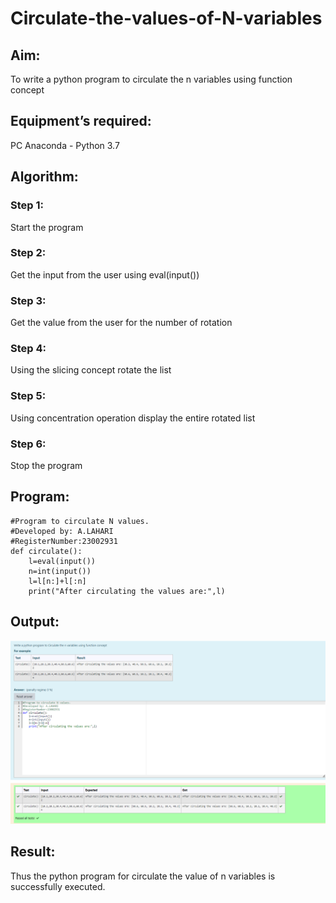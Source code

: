 # Circulate-the-values-of-N-variables
## Aim:
To write a python program to circulate the n variables using function concept
## Equipment’s required:
PC
Anaconda - Python 3.7
## Algorithm: 
### Step 1: 
Start the program 
### Step 2: 
Get the input from the user using eval(input())
### Step 3: 
Get the value from the user for the number of rotation
### Step 4: 
Using the slicing concept rotate the list

### Step 5: 
Using concentration operation display the entire rotated list 
### Step 6: 
Stop the program 
## Program:
```
#Program to circulate N values.
#Developed by: A.LAHARI
#RegisterNumber:23002931
def circulate():
    l=eval(input())
    n=int(input())
    l=l[n:]+l[:n]
    print("After circulating the values are:",l)

```
## Output:

![Alt text](<Screenshot (2)-1.png>)

## Result:
Thus the python program for circulate the value of n variables is successfully executed.
